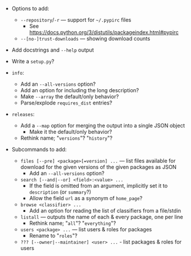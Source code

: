 - Options to add:
    - `--repository`/`-r` — support for `~/.pypirc` files
        - See <https://docs.python.org/3/distutils/packageindex.html#pypirc>
    - `--[no-]trust-downloads` — showing download counts
- Add docstrings and `--help` output
- Write a `setup.py`?

- `info`:
    - Add an `--all-versions` option?
    - Add an option for including the long description?
    - Make `--array` the default/only behavior?
    - Parse/explode `requires_dist` entries?
- `releases`:
    - Add a `--map` option for merging the output into a single JSON object
        - Make it the default/only behavior?
    - Rethink name; "`versions`"? "`history`"?

- Subcommands to add:
    - `files [--pre] <package>[=version] ...` — list files available for
      download for the given versions of the given packages as JSON
        - Add an `--all-versions` option?
    - `search [--and|--or] <field>:<value> ...`
        - If the field is omitted from an argument, implicitly set it to
          `description` (or `summary`?)
        - Allow the field `url` as a synonym of `home_page`?
    - `browse <classifier> ...`
        - Add an option for reading the list of classifiers from a file/stdin
    - `listall` — outputs the name of each & every package, one per line
        - Rethink name; "`all`"? "`everything`"?
    - `users <package> ...` — list users & roles for packages
        - Rename to "`roles`"?
    - `??? [--owner|--maintainer] <user> ...` - list packages & roles for users
